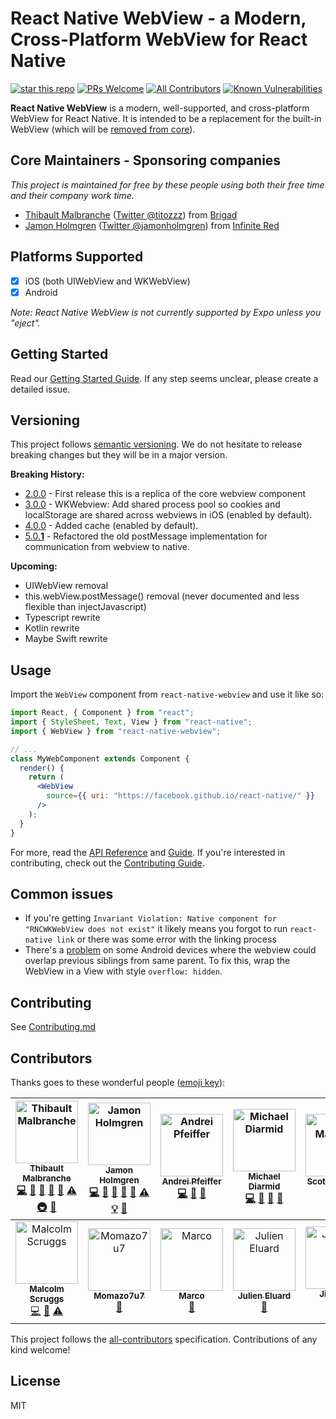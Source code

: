 # React Native WebView - a Modern, Cross-Platform WebView for React Native
[![star this repo](http://githubbadges.com/star.svg?user=react-native-community&repo=react-native-webview&style=flat)](https://github.com/react-native-community/react-native-webview) [![PRs Welcome](https://img.shields.io/badge/PRs-welcome-brightgreen.svg?style=flat-square)](http://makeapullrequest.com) [![All Contributors](https://img.shields.io/badge/all_contributors-12-orange.svg?style=flat-square)](#contributors) [![Known Vulnerabilities](https://snyk.io/test/github/react-native-community/react-native-webview/badge.svg?style=flat-square)](https://snyk.io/test/github/react-native-community/react-native-webview) 

**React Native WebView** is a modern, well-supported, and cross-platform WebView for React Native. It is intended to be a replacement for the built-in WebView (which will be [removed from core](https://github.com/react-native-community/discussions-and-proposals/pull/3)).

## Core Maintainers - Sponsoring companies
_This project is maintained for free by these people using both their free time and their company work time._

- [Thibault Malbranche](https://github.com/Titozzz) ([Twitter @titozzz](https://twitter.com/titozzz)) from [Brigad](https://brigad.co/about)
- [Jamon Holmgren](https://github.com/jamonholmgren) ([Twitter @jamonholmgren](https://twitter.com/jamonholmgren)) from [Infinite Red](https://infinite.red/react-native)

## Platforms Supported

- [x] iOS (both UIWebView and WKWebView)
- [x] Android

_Note: React Native WebView is not currently supported by Expo unless you "eject"._

## Getting Started

Read our [Getting Started Guide](docs/Getting-Started.md). If any step seems unclear, please create a detailed issue.

## Versioning

This project follows [semantic versioning](https://semver.org/). We do not hesitate to release breaking changes but they will be in a major version.

**Breaking History:**

- [2.0.0](https://github.com/react-native-community/react-native-webview/releases/tag/v2.0.0) - First release this is a replica of the core webview component
- [3.0.0](https://github.com/react-native-community/react-native-webview/releases/tag/v3.0.0) - WKWebview: Add shared process pool so cookies and localStorage are shared across webviews in iOS (enabled by default).
- [4.0.0](https://github.com/react-native-community/react-native-webview/releases/tag/v4.0.0) - Added cache (enabled by default).
- [5.0.**1**](https://github.com/react-native-community/react-native-webview/releases/tag/v5.0.0) - Refactored the old postMessage implementation for communication from webview to native.

**Upcoming:**

- UIWebView removal
- this.webView.postMessage() removal (never documented and less flexible than injectJavascript)
- Typescript rewrite
- Kotlin rewrite
- Maybe Swift rewrite

## Usage

Import the `WebView` component from `react-native-webview` and use it like so:

```jsx
import React, { Component } from "react";
import { StyleSheet, Text, View } from "react-native";
import { WebView } from "react-native-webview";

// ...
class MyWebComponent extends Component {
  render() {
    return (
      <WebView
        source={{ uri: "https://facebook.github.io/react-native/" }}
      />
    );
  }
}
```

For more, read the [API Reference](./docs/Reference.md) and [Guide](./docs/Guide.md). If you're interested in contributing, check out the [Contributing Guide](./docs/Contributing.md).

## Common issues

- If you're getting `Invariant Violation: Native component for "RNCWKWebView does not exist"` it likely means you forgot to run `react-native link` or there was some error with the linking process
- There's a [problem](https://stackoverflow.com/questions/52872045/rendering-webview-on-android-device-overlaps-previous-siblings-from-same-parent) on some Android devices where the webview could overlap previous siblings from same parent. To fix this, wrap the WebView in a View with style `overflow: hidden`.

## Contributing

See [Contributing.md](https://github.com/react-native-community/react-native-webview/blob/master/docs/Contributing.md)

## Contributors

Thanks goes to these wonderful people ([emoji key](https://github.com/all-contributors/all-contributors#emoji-key-)):

<!-- ALL-CONTRIBUTORS-LIST:START - Do not remove or modify this section -->
<!-- prettier-ignore -->
| [<img src="https://avatars1.githubusercontent.com/u/6181446?v=4" width="100px;" alt="Thibault Malbranche"/><br /><sub><b>Thibault Malbranche</b></sub>](https://twitter.com/titozzz)<br />[💻](https://github.com/react-native-community/react-native-webview/commits?author=titozzz "Code") [🤔](#ideas-titozzz "Ideas, Planning, & Feedback") [👀](#review-titozzz "Reviewed Pull Requests") [📖](https://github.com/react-native-community/react-native-webview/commits?author=titozzz "Documentation") [🚧](#maintenance-titozzz "Maintenance") [⚠️](https://github.com/react-native-community/react-native-webview/commits?author=titozzz "Tests") [🚇](#infra-titozzz "Infrastructure (Hosting, Build-Tools, etc)") [💬](#question-titozzz "Answering Questions") | [<img src="https://avatars3.githubusercontent.com/u/1479215?v=4" width="100px;" alt="Jamon Holmgren"/><br /><sub><b>Jamon Holmgren</b></sub>](https://jamonholmgren.com)<br />[💻](https://github.com/react-native-community/react-native-webview/commits?author=jamonholmgren "Code") [🤔](#ideas-jamonholmgren "Ideas, Planning, & Feedback") [👀](#review-jamonholmgren "Reviewed Pull Requests") [📖](https://github.com/react-native-community/react-native-webview/commits?author=jamonholmgren "Documentation") [🚧](#maintenance-jamonholmgren "Maintenance") [⚠️](https://github.com/react-native-community/react-native-webview/commits?author=jamonholmgren "Tests") [💡](#example-jamonholmgren "Examples") [💬](#question-jamonholmgren "Answering Questions") | [<img src="https://avatars1.githubusercontent.com/u/2570562?v=4" width="100px;" alt="Andrei Pfeiffer"/><br /><sub><b>Andrei Pfeiffer</b></sub>](https://github.com/andreipfeiffer)<br />[💻](https://github.com/react-native-community/react-native-webview/commits?author=andreipfeiffer "Code") [👀](#review-andreipfeiffer "Reviewed Pull Requests") [🤔](#ideas-andreipfeiffer "Ideas, Planning, & Feedback") | [<img src="https://avatars0.githubusercontent.com/u/5347038?v=4" width="100px;" alt="Michael Diarmid"/><br /><sub><b>Michael Diarmid</b></sub>](https://twitter.com/mikediarmid)<br />[💻](https://github.com/react-native-community/react-native-webview/commits?author=Salakar "Code") [👀](#review-Salakar "Reviewed Pull Requests") [🤔](#ideas-Salakar "Ideas, Planning, & Feedback") [🔧](#tool-Salakar "Tools") | [<img src="https://avatars3.githubusercontent.com/u/932981?v=4" width="100px;" alt="Scott Mathson"/><br /><sub><b>Scott Mathson</b></sub>](http://smathson.github.io)<br />[💻](https://github.com/react-native-community/react-native-webview/commits?author=smathson "Code") [📖](https://github.com/react-native-community/react-native-webview/commits?author=smathson "Documentation") | [<img src="https://avatars0.githubusercontent.com/u/8221990?v=4" width="100px;" alt="Margaret"/><br /><sub><b>Margaret</b></sub>](https://github.com/YangXiaomei)<br />[💻](https://github.com/react-native-community/react-native-webview/commits?author=YangXiaomei "Code") [📖](https://github.com/react-native-community/react-native-webview/commits?author=YangXiaomei "Documentation") | [<img src="https://avatars2.githubusercontent.com/u/1173161?v=4" width="100px;" alt="Jordan Sexton"/><br /><sub><b>Jordan Sexton</b></sub>](https://stylisted.com)<br />[💻](https://github.com/react-native-community/react-native-webview/commits?author=jordansexton "Code") [📖](https://github.com/react-native-community/react-native-webview/commits?author=jordansexton "Documentation") |
| :---: | :---: | :---: | :---: | :---: | :---: | :---: |
| [<img src="https://avatars1.githubusercontent.com/u/22333355?v=4" width="100px;" alt="Malcolm Scruggs"/><br /><sub><b>Malcolm Scruggs</b></sub>](https://github.com/MalcolmScruggs)<br />[💻](https://github.com/react-native-community/react-native-webview/commits?author=MalcolmScruggs "Code") [🔧](#tool-MalcolmScruggs "Tools") [⚠️](https://github.com/react-native-community/react-native-webview/commits?author=MalcolmScruggs "Tests") | [<img src="https://avatars0.githubusercontent.com/u/42069617?v=4" width="100px;" alt="Momazo7u7"/><br /><sub><b>Momazo7u7</b></sub>](https://github.com/Momazo7u7)<br />[📖](https://github.com/react-native-community/react-native-webview/commits?author=Momazo7u7 "Documentation") | [<img src="https://avatars1.githubusercontent.com/u/3315507?v=4" width="100px;" alt="Marco"/><br /><sub><b>Marco</b></sub>](https://marco-nett.de)<br />[📖](https://github.com/react-native-community/react-native-webview/commits?author=marconett "Documentation") | [<img src="https://avatars1.githubusercontent.com/u/359723?v=4" width="100px;" alt="Julien Eluard"/><br /><sub><b>Julien Eluard</b></sub>](https://github.com/jeluard)<br />[📖](https://github.com/react-native-community/react-native-webview/commits?author=jeluard "Documentation") | [<img src="https://avatars3.githubusercontent.com/u/3667305?v=4" width="100px;" alt="Jian Wei"/><br /><sub><b>Jian Wei</b></sub>](https://github.com/CubeSugar)<br />[💻](https://github.com/react-native-community/react-native-webview/commits?author=CubeSugar "Code") [📖](https://github.com/react-native-community/react-native-webview/commits?author=CubeSugar "Documentation") |
<!-- ALL-CONTRIBUTORS-LIST:END -->

This project follows the [all-contributors](https://github.com/all-contributors/all-contributors) specification. Contributions of any kind welcome!

## License

MIT
